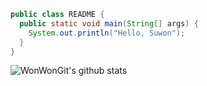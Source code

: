 ```java
public class README {
  public static void main(String[] args) {
    System.out.println("Hello, Suwon");
  }
}
```
![WonWonGit's github stats](https://github-readme-stats.vercel.app/api?username=WonWonGit&show_icons=true&include_all_commits=true&count_private=true)
<!--
**WonWonGit/WonWonGit** is a ✨ _special_ ✨ repository because its `README.md` (this file) appears on your GitHub profile.

Here are some ideas to get you started:

- 🔭 I’m currently working on ...
- 🌱 I’m currently learning ...
- 👯 I’m looking to collaborate on ...
- 🤔 I’m looking for help with ...
- 💬 Ask me about ...
- 📫 How to reach me: ...
- 😄 Pronouns: ...
- ⚡ Fun fact: ...
-->
